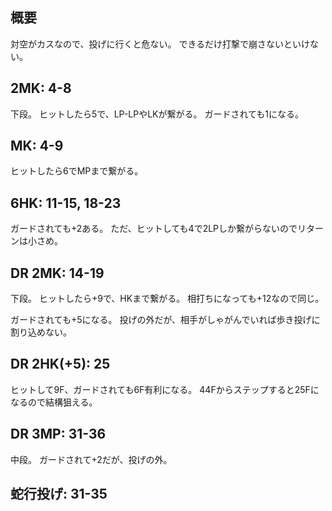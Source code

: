 ## 概要

対空がカスなので、投げに行くと危ない。
できるだけ打撃で崩さないといけない。

## 2MK: 4-8

下段。
ヒットしたら5で、LP-LPやLKが繋がる。
ガードされても1になる。

## MK: 4-9

ヒットしたら6でMPまで繋がる。

## 6HK: 11-15, 18-23

ガードされても+2ある。
ただ、ヒットしても4で2LPしか繋がらないのでリターンは小さめ。

## DR 2MK: 14-19

下段。
ヒットしたら+9で、HKまで繋がる。
相打ちになっても+12なので同じ。

ガードされても+5になる。
投げの外だが、相手がしゃがんでいれば歩き投げに割り込めない。

## DR 2HK(+5): 25

ヒットして9F、ガードされても6F有利になる。
44Fからステップすると25Fになるので結構狙える。

## DR 3MP: 31-36

中段。
ガードされて+2だが、投げの外。

## 蛇行投げ: 31-35
